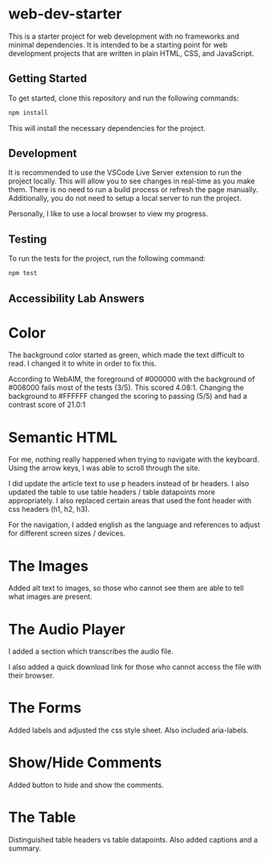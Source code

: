 # web-dev-starter

This is a starter project for web development with no frameworks and minimal
dependencies. It is intended to be a starting point for web development projects
that are written in plain HTML, CSS, and JavaScript.

## Getting Started

To get started, clone this repository and run the following commands:

```bash
npm install
```
This will install the necessary dependencies for the project.

## Development

It is recommended to use the VSCode Live Server extension to run the project
locally. This will allow you to see changes in real-time as you make them. There
is no need to run a build process or refresh the page manually. Additionally,
you do not need to setup a local server to run the project.

Personally, I like to use a local browser to view my progress. 

## Testing

To run the tests for the project, run the following command:

```bash
npm test
```

## Accessibility Lab Answers

# Color
The background color started as green, which made the text difficult to read. I changed it to white in order to fix this.

According to WebAIM, the foreground of #000000 with the background of #008000 fails most of the tests (3/5). This scored 4.08:1. Changing the background to #FFFFFF changed the scoring to passing (5/5) and had a contrast score of 21.0:1

# Semantic HTML
For me, nothing really happened when trying to navigate with the keyboard. Using the arrow keys, I was able to scroll through the site. 

I did update the article text to use p headers instead of br headers. I also updated the table to use table headers / table datapoints more appropriately. I also replaced certain areas that used the font header with css headers (h1, h2, h3).

For the navigation, I added english as the language and references to adjust for different screen sizes / devices.

# The Images
Added alt text to images, so those who cannot see them are able to tell what images are present.

# The Audio Player
I added a section which transcribes the audio file.

I also added a quick download link for those who cannot access the file with their browser.

# The Forms
Added labels and adjusted the css style sheet. Also included aria-labels.

# Show/Hide Comments
Added button to hide and show the comments.

# The Table
Distinguished table headers vs table datapoints. Also added captions and a summary.




